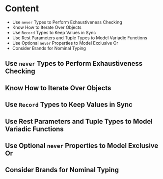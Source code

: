 # Content
- Use `never` Types to Perform Exhaustiveness Checking
- Know How to Iterate Over Objects
- Use `Record` Types to Keep Values in Sync
- Use Rest Parameters and Tuple Types to Model Variadic Functions
- Use Optional `never` Properties to Model Exclusive Or
- Consider Brands for Nominal Typing

## Use `never` Types to Perform Exhaustiveness Checking
## Know How to Iterate Over Objects
## Use `Record` Types to Keep Values in Sync
## Use Rest Parameters and Tuple Types to Model Variadic Functions
## Use Optional `never` Properties to Model Exclusive Or
## Consider Brands for Nominal Typing